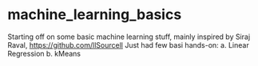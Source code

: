 # machine_learning_basics
Starting off on some basic machine learning stuff, mainly inspired by Siraj Raval, https://github.com/llSourcell
Just had few basi hands-on:
  a. Linear Regression
  b. kMeans

